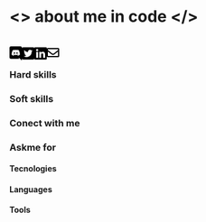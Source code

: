 # <> about me in code </>
<br>
<a href ="https://discord.gg/4QNsYMAa4t" target="_blank" rel="noreferrer noopener"> <img align="left" src="https://raw.githubusercontent.com/ralexrivero/xelar_theme_profile/main/icons/discord-brands.svg" alt="Ronald Rivero | Discord" width="22px"> </a>
<a href="https://twitter.com/ralex_uy" target="_blank"> <img align="left" alt="Ronald Rivero | Twitter" width="22px" src="https://raw.githubusercontent.com/ralexrivero/xelar_theme_profile/main/icons/twitter-square-brands.svg" /> </a>
<a href="https://www.linkedin.com/in/ronald-rivero/" target="_blank"> <img align="left" alt="Ronald Rivero | LinkedIN" width="22px" src="https://raw.githubusercontent.com/ralexrivero/xelar_theme_profile/main/icons/linkedin-brands.svg" /> </a>
<a href="mailto:ralexrivero@gmail.com?subject=Contact" target="_blank"><img align="left" width="22" src="https://raw.githubusercontent.com/ralexrivero/xelar_theme_profile/main/icons/envelope-regular.svg" alt="email me"> </a>
<br>

### Hard skills

### Soft skills

### Conect with me

### Askme for

#### Tecnologies
#### Languages
#### Tools
